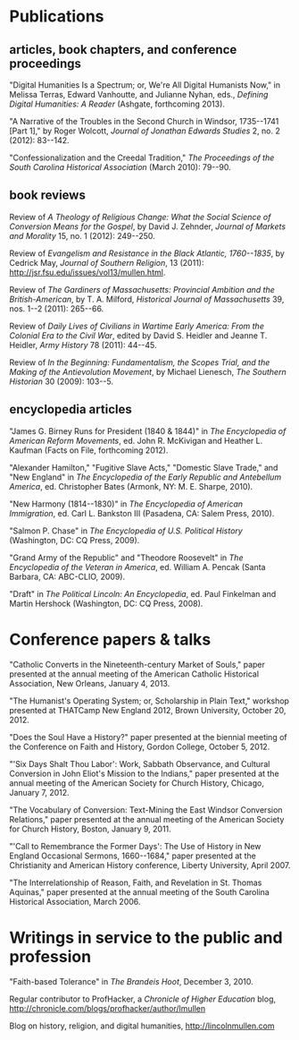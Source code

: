 # Publications

## articles, book chapters, and conference proceedings

"Digital Humanities Is a Spectrum; or, We're All Digital Humanists Now," 
in Melissa Terras, Edward Vanhoutte, and Julianne Nyhan, eds., *Defining 
Digital Humanities: A Reader* (Ashgate, forthcoming 2013).

"A Narrative of the Troubles in the Second Church in
Windsor, 1735--1741 [Part 1]," by Roger Wolcott, *Journal of Jonathan
Edwards Studies* 2, no. 2 (2012): 83--142.

"Confessionalization and the Creedal Tradition," *The Proceedings of the
South Carolina Historical Association* (March 2010): 79--90.

## book reviews

Review of *A Theology of Religious Change: What the Social Science of
Conversion Means for the Gospel*, by David J. Zehnder, *Journal of
Markets and Morality* 15, no. 1 (2012): 249--250.

Review of *Evangelism and Resistance in the Black Atlantic, 1760--1835*,
by Cedrick May, *Journal of Southern Religion*, 13 (2011): 
<http://jsr.fsu.edu/issues/vol13/mullen.html>.

Review of *The Gardiners of Massachusetts: Provincial Ambition and the
British-American*, by T. A. Milford, *Historical Journal of
Massachusetts* 39, nos. 1--2 (2011): 265--66.

Review of *Daily Lives of Civilians in Wartime Early America: From the
Colonial Era to the Civil War*, edited by David S. Heidler and Jeanne T.
Heidler, *Army History* 78 (2011): 44--45.

Review of *In the Beginning: Fundamentalism, the Scopes Trial, and the
Making of the Antievolution Movement*, by Michael Lienesch, *The
Southern Historian* 30 (2009): 103--5.

## encyclopedia articles

"James G. Birney Runs for President (1840 & 1844)" in *The Encyclopedia
of American Reform Movements*, ed. John R. McKivigan and Heather L.
Kaufman (Facts on File, forthcoming 2012).

"Alexander Hamilton," "Fugitive Slave Acts," "Domestic Slave Trade," and
"New England" in *The Encyclopedia of the Early Republic and Antebellum
America*, ed. Christopher Bates (Armonk, NY: M. E. Sharpe, 2010).

"New Harmony (1814--1830)" in *The Encyclopedia of American
Immigration*, ed. Carl L. Bankston III (Pasadena, CA: Salem Press,
2010).

"Salmon P. Chase" in *The Encyclopedia of U.S. Political History*
(Washington, DC: CQ Press, 2009).

"Grand Army of the Republic" and "Theodore Roosevelt" in *The
Encyclopedia of the Veteran in America*, ed. William A. Pencak (Santa
Barbara, CA: ABC-CLIO, 2009).

"Draft" in *The Political Lincoln: An Encyclopedia*, ed. Paul Finkelman
and Martin Hershock (Washington, DC: CQ Press, 2008).

# Conference papers & talks

"Catholic Converts in the Nineteenth-century Market of Souls," paper 
presented at the annual meeting of the American Catholic Historical 
Association, New Orleans, January 4, 2013.

"The Humanist's Operating System; or, Scholarship in Plain Text," 
workshop presented at THATCamp New England 2012, Brown University, 
October 20, 2012.

"Does the Soul Have a History?" paper presented at the biennial meeting 
of the Conference on Faith and History, Gordon College, October 5, 2012.

"'Six Days Shalt Thou Labor': Work, Sabbath Observance, and Cultural 
Conversion in John Eliot's Mission to the Indians," paper presented at 
the annual meeting of the American Society for Church History, Chicago, 
January 7, 2012.

<!--
Conference participant, THATCamp [The Humanities and Technology Camp]
AHA 2012, American Historical Association, January 5, 2012.\
-->

<!--
Conference organizer and participant, THATCamp [The Humanities and
Technology Camp] New England 2011, Brandeis University, October 21--22,
2011.
-->

"The Vocabulary of Conversion: Text-Mining the East Windsor Conversion
Relations," paper presented at the annual meeting of the American
Society for Church History, Boston, January 9, 2011.

<!--
Conference organizer and participant, THATCamp [The Humanities and
Technology Camp] New England 2010, Wentworth Institute of Technology,
November 13--14, 2010.
-->

<!--
Conference participant, THATCamp [The Humanities and Technology Camp]
2010, George Mason University, May 22--23, 2010.
-->

"'Call to Remembrance the Former Days': The Use of History in New
England Occasional Sermons, 1660--1684," paper presented at the
Christianity and American History conference, Liberty University, April
2007.

"The Interrelationship of Reason, Faith, and Revelation in St. Thomas
Aquinas," paper presented at the annual meeting of the South Carolina
Historical Association, March 2006.

# Writings in service to the public and profession

"Faith-based Tolerance" in *The Brandeis Hoot*, December 3, 2010.

Regular contributor to ProfHacker, a *Chronicle of Higher Education*
blog, <http://chronicle.com/blogs/profhacker/author/lmullen>

Blog on history, religion, and digital humanities,
<http://lincolnmullen.com>
